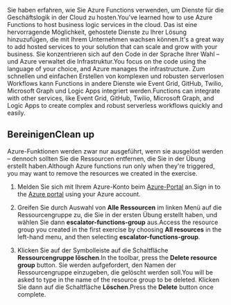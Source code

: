 <span data-ttu-id="6ea36-101">Sie haben erfahren, wie Sie Azure Functions verwenden, um Dienste für die Geschäftslogik in der Cloud zu hosten.</span><span class="sxs-lookup"><span data-stu-id="6ea36-101">You've learned how to use Azure Functions to host business logic services in the cloud.</span></span> <span data-ttu-id="6ea36-102">Das ist eine hervorragende Möglichkeit, gehostete Dienste zu Ihrer Lösung hinzuzufügen, die mit Ihrem Unternehmen wachsen können.</span><span class="sxs-lookup"><span data-stu-id="6ea36-102">It's a great way to add hosted services to your solution that can scale and grow with your business.</span></span> <span data-ttu-id="6ea36-103">Sie konzentrieren sich auf den Code in der Sprache Ihrer Wahl – und Azure verwaltet die Infrastruktur.</span><span class="sxs-lookup"><span data-stu-id="6ea36-103">You focus on the code using the language of your choice, and Azure manages the infrastructure.</span></span> <span data-ttu-id="6ea36-104">Zum schnellen und einfachen Erstellen von komplexen und robusten serverlosen Workflows kann Functions in andere Dienste wie Event Grid, GitHub, Twilio, Microsoft Graph und Logic Apps integriert werden.</span><span class="sxs-lookup"><span data-stu-id="6ea36-104">Functions can integrate with other services, like Event Grid, GitHub, Twilio, Microsoft Graph, and Logic Apps to create complex and robust serverless workflows quickly and easily.</span></span>

## <a name="clean-up"></a><span data-ttu-id="6ea36-105">Bereinigen</span><span class="sxs-lookup"><span data-stu-id="6ea36-105">Clean up</span></span>
<!---TODO: Update for sandbox?--->

<span data-ttu-id="6ea36-106">Azure-Funktionen werden zwar nur ausgeführt, wenn sie ausgelöst werden – dennoch sollten Sie die Ressourcen entfernen, die Sie in der Übung erstellt haben.</span><span class="sxs-lookup"><span data-stu-id="6ea36-106">Although Azure functions run only when they're triggered, you may want to remove the resources we created in the exercise.</span></span>

1. <span data-ttu-id="6ea36-107">Melden Sie sich mit Ihrem Azure-Konto beim [Azure-Portal](https://portal.azure.com?azure-portal=true) an.</span><span class="sxs-lookup"><span data-stu-id="6ea36-107">Sign in to the [Azure portal](https://portal.azure.com?azure-portal=true) using your Azure account.</span></span>

1. <span data-ttu-id="6ea36-108">Greifen Sie durch Auswahl von **Alle Ressourcen** im linken Menü auf die Ressourcengruppe zu, die Sie in der ersten Übung erstellt haben, und wählen Sie dann **escalator-functions-group** aus.</span><span class="sxs-lookup"><span data-stu-id="6ea36-108">Access the resource group you created in the first exercise by choosing **All resources** in the left-hand menu, and then selecting **escalator-functions-group**.</span></span>

1. <span data-ttu-id="6ea36-109">Klicken Sie auf der Symbolleiste auf die Schaltfläche **Ressourcengruppe löschen**.</span><span class="sxs-lookup"><span data-stu-id="6ea36-109">In the toolbar, press the **Delete resource group** button.</span></span> <span data-ttu-id="6ea36-110">Sie werden aufgefordert, den Namen der Ressourcengruppe einzugeben, die gelöscht werden soll.</span><span class="sxs-lookup"><span data-stu-id="6ea36-110">You will be asked to type in the name of the resource group to be deleted.</span></span> <span data-ttu-id="6ea36-111">Klicken Sie dann auf die Schaltfläche **Löschen**.</span><span class="sxs-lookup"><span data-stu-id="6ea36-111">Press the **Delete** button once complete.</span></span>
